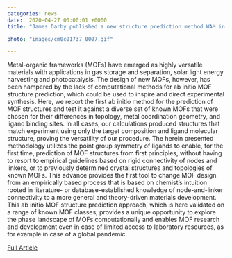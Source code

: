 ```yaml
---                                                                                                                                                                                      
categories: news                                                                                                                                                                 
date:  2020-04-27 00:00:01 +0000                                                                                                                                                        
title: "James Darby published a new structure prediction method WAM in Chemistry of Materials"

photo: "images/cm0c01737_0007.gif"

---            
```


Metal-organic frameworks (MOFs) have emerged as highly versatile materials with applications in gas storage and separation, solar light energy harvesting and photocatalysis. The design of new MOFs, however, has been hampered by the lack of computational methods for ab initio MOF structure prediction, which could be used to inspire and direct experimental synthesis. Here, we report the first ab initio method for the prediction of MOF structures and test it against a diverse set of known MOFs that were chosen for their differences in topology, metal coordination geometry, and ligand binding sites. In all cases, our calculations produced structures that match experiment using only the target composition and ligand molecular structure, proving the versatility of our procedure. The herein presented methodology utilizes the point group symmetry of ligands to enable, for the first time, prediction of MOF structures from first principles, without having to resort to empirical guidelines based on rigid connectivity of nodes and linkers, or to previously determined crystal structures and topologies of known MOFs. This advance provides the first tool to change MOF design from an empirically based process that is based on chemistʼs intuition rooted in literature- or database-established knowledge of node-and-linker connectivity to a more general and theory-driven materials development. This ab initio MOF structure prediction approach, which is here validated on a range of known MOF classes, provides a unique opportunity to explore the phase landscape of MOFs computationally and enables MOF research and development even in case of limited access to laboratory resources, as for example in case of a global pandemic.



[Full Article](https://pubs.acs.org/doi/abs/10.1021/acs.chemmater.0c01737)
